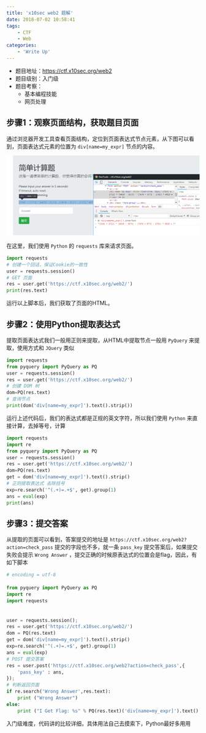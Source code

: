 ```yaml
---
title: 'x10sec web2 题解'
date: 2018-07-02 10:58:41
tags:
    - CTF
    - Web
categories:
    - 'Write Up'
---
```


- 题目地址：https://ctf.x10sec.org/web2
- 题目级别：入门级
- 题目考察：
    - 基本编程技能
    - 网页处理

<!-- more -->

## 步骤1：观察页面结构，获取题目页面

通过浏览器开发工具查看页面结构，定位到页面表达式节点元素，从下图可以看到，页面表达式元素的位置为 `div[name=my_expr]` 节点的内容。

![](x10sec-web2-writeup/1.png)

在这里，我们使用 `Python` 的 `requests` 库来请求页面。

```python
import requests
# 创建一个回话，保证Cookie的一致性
user = requests.session()
# GET 页面
res = user.get('https://ctf.x10sec.org/web2/')
print(res.text)
```

运行以上脚本后，我们获取了页面的HTML。

## 步骤2：使用Python提取表达式

提取页面表达式我们一般用正则来提取，从HTML中提取节点一般用 `PyQuery` 来提取，使用方式和 `JQuery` 类似

```python
import requests
from pyquery import PyQuery as PQ
user = requests.session()
res = user.get('https://ctf.x10sec.org/web2/')
# 创建 DOM 树
dom=PQ(res.text)
# 查询节点
print(dom('div[name=my_expr]').text().strip())
```

运行上述代码后，我们的表达式都是正规的英文字符，所以我们使用 `Python` 来直接计算，去掉等号，计算

```python
import requests
import re
from pyquery import PyQuery as PQ
user = requests.session()
res = user.get('https://ctf.x10sec.org/web2/')
dom=PQ(res.text)
get = dom('div[name=my_expr]').text().strip()
# 正则提取表达式 去除括号
exp=re.search('^(.+)=.+$', get).group(1)
ans = eval(exp)
print(ans)
```

## 步骤3：提交答案

从提取的页面可以看到，答案提交的地址是 `https://ctf.x10sec.org/web2?action=check_pass` 提交的字段也不多，就一条 `pass_key`
提交答案后，如果提交失败会提示 `Wrong Answer` ，提交正确的时候原表达式的位置会是flag，因此，有如下脚本

```python
# encoding = utf-8

from pyquery import PyQuery as PQ
import re
import requests


user = requests.session();
res = user.get('https://ctf.x10sec.org/web2/')
dom = PQ(res.text)
get = dom('div[name=my_expr]').text().strip()
exp=re.search('^(.+)=.+$', get).group(1)
ans = eval(exp)
# POST 提交答案
res = user.post('https://ctf.x10sec.org/web2?action=check_pass',{
    'pass_key' : ans,
});
# 判断返回页面
if re.search('Wrong Answer',res.text):
    print ("Wrong Answer")
else:
    print ("I Get Flag: %s" % PQ(res.text)('div[name=my_expr]').text().strip())

```

入门级难度，代码讲的比较详细，具体用法自己去摸索下，Python最好多用用
